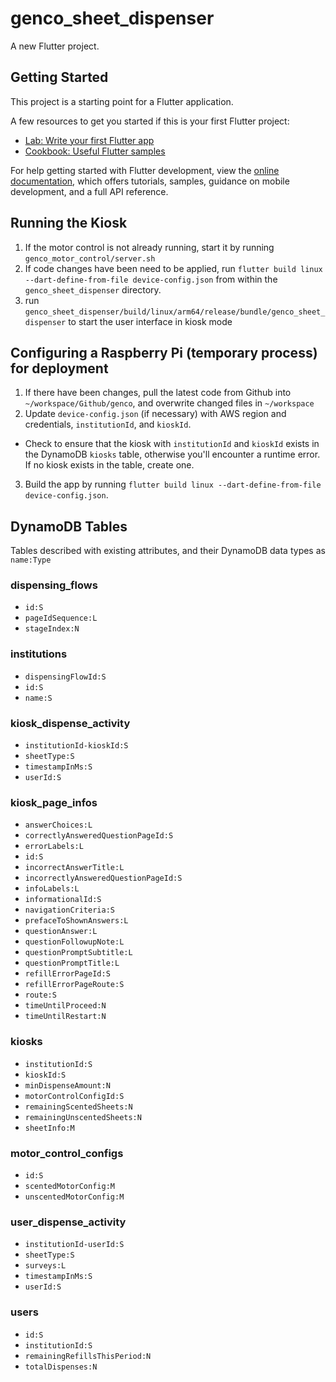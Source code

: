 # genco_sheet_dispenser

A new Flutter project.

## Getting Started

This project is a starting point for a Flutter application.

A few resources to get you started if this is your first Flutter project:

- [Lab: Write your first Flutter app](https://docs.flutter.dev/get-started/codelab)
- [Cookbook: Useful Flutter samples](https://docs.flutter.dev/cookbook)

For help getting started with Flutter development, view the
[online documentation](https://docs.flutter.dev/), which offers tutorials,
samples, guidance on mobile development, and a full API reference.


## Running the Kiosk

1. If the motor control is not already running, start it by running `genco_motor_control/server.sh`
2. If code changes have been need to be applied, run `flutter build linux --dart-define-from-file device-config.json` from within the `genco_sheet_dispenser` directory.
3. run `genco_sheet_dispenser/build/linux/arm64/release/bundle/genco_sheet_dispenser` to start the user interface in kiosk mode

## Configuring a Raspberry Pi (temporary process) for deployment

1. If there have been changes, pull the latest code from Github into `~/workspace/Github/genco`, and overwrite changed files in `~/workspace`
2. Update `device-config.json` (if necessary) with AWS region and credentials, `institutionId`, and `kioskId`.
  - Check to ensure that the kiosk with `institutionId` and `kioskId` exists in the DynamoDB `kiosks` table, otherwise you'll encounter a runtime error. If no kiosk exists in the table, create one.
3. Build the app by running `flutter build linux --dart-define-from-file device-config.json`.

## DynamoDB Tables

Tables described with existing attributes, and their DynamoDB data types as `name:Type`

### dispensing_flows

* `id:S`
* `pageIdSequence:L`
* `stageIndex:N`

### institutions

* `dispensingFlowId:S`
* `id:S`
* `name:S`

### kiosk_dispense_activity

* `institutionId-kioskId:S`
* `sheetType:S`
* `timestampInMs:S`
* `userId:S`

### kiosk_page_infos

* `answerChoices:L`
* `correctlyAnsweredQuestionPageId:S`
* `errorLabels:L`
* `id:S`
* `incorrectAnswerTitle:L`
* `incorrectlyAnsweredQuestionPageId:S`
* `infoLabels:L`
* `informationalId:S`
* `navigationCriteria:S`
* `prefaceToShownAnswers:L`
* `questionAnswer:L`
* `questionFollowupNote:L`
* `questionPromptSubtitle:L`
* `questionPromptTitle:L`
* `refillErrorPageId:S`
* `refillErrorPageRoute:S`
* `route:S`
* `timeUntilProceed:N`
* `timeUntilRestart:N`

### kiosks

* `institutionId:S`
* `kioskId:S`
* `minDispenseAmount:N`
* `motorControlConfigId:S`
* `remainingScentedSheets:N`
* `remainingUnscentedSheets:N`
* `sheetInfo:M`

### motor_control_configs

* `id:S`
* `scentedMotorConfig:M`
* `unscentedMotorConfig:M`

### user_dispense_activity

* `institutionId-userId:S`
* `sheetType:S`
* `surveys:L`
* `timestampInMs:S`
* `userId:S`

### users

* `id:S`
* `institutionId:S`
* `remainingRefillsThisPeriod:N`
* `totalDispenses:N`
